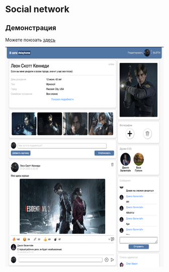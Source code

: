 # Social network

## Демонстрация
Можете поюзать [здесь](https://ksupipr.github.io/tensorschool_group/?page=152 "Social Network")

<img src="img/demo.png" height = "700">
